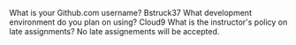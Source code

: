 What is your Github.com username? Bstruck37
What development environment do you plan on using? Cloud9
What is the instructor's policy on late assignments? No late assignements will be accepted.
